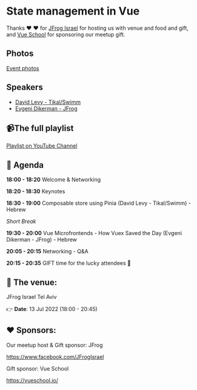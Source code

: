 
# State management in Vue

Thanks ❤️ ❤️ for [JFrog Israel](https://www.facebook.com/JFrogIsrael) for hosting us with venue and food and gift, and [Vue School](https://vueschool.io) for sponsoring our meetup gift.

## Photos

[Event photos](https://www.facebook.com/media/set/?set=a.1603751103353833&type=3)

## Speakers

* [David Levy - Tikal/Swimm](https://www.facebook.com/davidmeirlevy)
* [Evgeni Dikerman - JFrog](https://twitter.com/evgenidikerman)

## 📹The full playlist

[Playlist on YouTube Channel](https://youtube.com/playlist?list=PLDOkyp-lEYFgZsH0UQYrcZFiESxCXXIQV)

## 📆 Agenda

**18:00 - 18:20** Welcome & Networking

**18:20 - 18:30** Keynotes

**18:30 - 19:00** Composable store using Pinia (David Levy - Tikal/Swimm) - Hebrew

_Short Break_

**19:30 - 20:00** Vue Microfrontends - How Vuex Saved the Day (Evgeni Dikerman - JFrog) - Hebrew

**20:05 - 20:15** Networking - Q&A

**20:15 - 20:35** GIFT time for the lucky attendees 🎁

## 🏢 The venue:

JFrog Israel
Tel Aviv

👉 **Date**: 13 Jul 2022 (18:00 - 20:45)

## ❤️ Sponsors:

Our meetup host & Gift sponsor: JFrog

https://www.facebook.com/JFrogIsrael

Gift sponsor: Vue School

https://vueschool.io/

